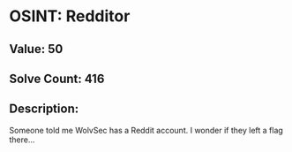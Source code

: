 # OSINT: Redditor
## Value: 50
## Solve Count: 416
## Description:
Someone told me WolvSec has a Reddit account. I wonder if they left a flag there...